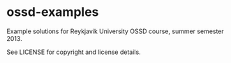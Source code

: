ossd-examples
=============

Example solutions for Reykjavik University OSSD course, summer semester 2013.

See LICENSE for copyright and license details.
